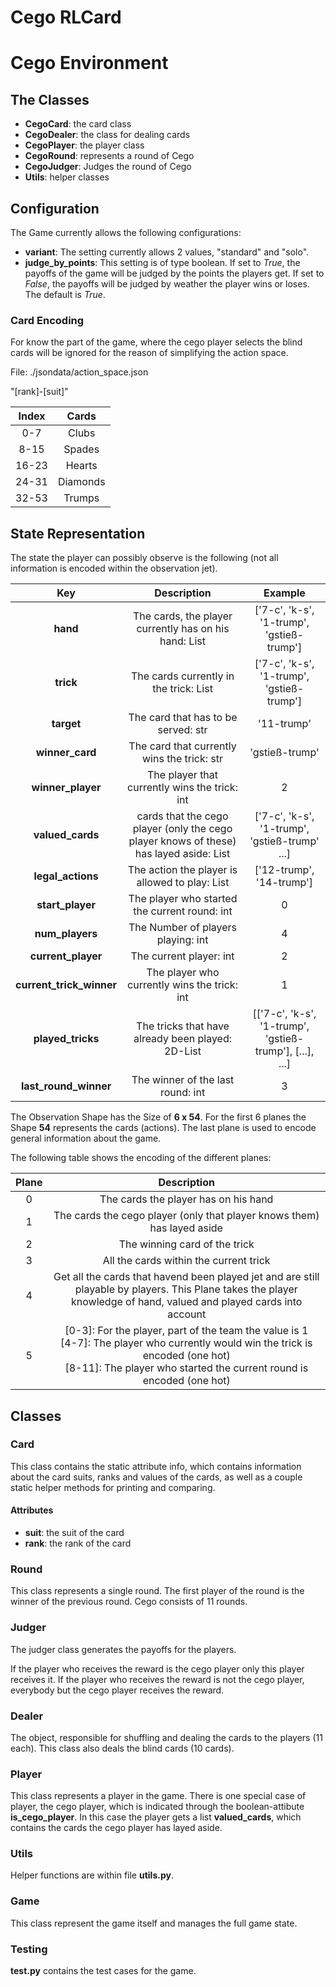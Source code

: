 # Cego RLCard

# Cego Environment

## The Classes

* **CegoCard**: the card class
* **CegoDealer**: the class for dealing cards
* **CegoPlayer**: the player class
* **CegoRound**: represents a round of Cego
* **CegoJudger**: Judges the round of Cego
* **Utils**: helper classes

## Configuration

The Game currently allows the following configurations:
* **variant**: The setting currently allows 2 values, "standard" and "solo".
* **judge_by_points**: This setting is of type boolean. If set to *True*, the payoffs of the game will be judged by the points the players get. If set to *False*, the payoffs will be judged by weather the player wins or loses. The default is *True*.

### Card Encoding

For know the part of the game, where the cego player selects the blind cards will be ignored for the reason of simplifying the action space.

File: ./jsondata/action_space.json

"\[rank\]-\[suit\]"

| Index | Cards |
|:-----:|:-----:|
| 0-7 | Clubs |
| 8-15 | Spades |
| 16-23 | Hearts |
| 24-31 | Diamonds |
| 32-53 | Trumps |

## State Representation

The state the player can possibly observe is the following (not all information is encoded within the observation jet).

| Key | Description | Example |
|:---:|:-----------:|:-------:|
| **hand** | The cards, the player currently has on his hand: List | ['7-c', 'k-s', '1-trump', 'gstieß-trump'] |
| **trick** | The cards currently in the trick: List | ['7-c', 'k-s', '1-trump', 'gstieß-trump']  |
| **target** | The card that has to be served: str | '11-trump' |
| **winner_card** | The card that currently wins the trick: str | 'gstieß-trump' |
| **winner_player** | The player that currently wins the trick: int | 2 |
| **valued_cards** | cards that the cego player (only the cego player knows of these) has layed aside: List | ['7-c', 'k-s', '1-trump', 'gstieß-trump' ...] |
| **legal_actions** | The action the player is allowed to play: List | ['12-trump', '14-trump'] |
| **start_player** | The player who started the current round: int | 0 |
| **num_players** | The Number of players playing: int | 4 |
| **current_player** | The current player: int | 2 |
| **current_trick_winner** | The player who currently wins the trick: int| 1 |
| **played_tricks** | The tricks that have already been played: 2D-List | [['7-c', 'k-s', '1-trump', 'gstieß-trump'], [...], ...] |
| **last_round_winner** | The winner of the last round: int | 3 |

The Observation Shape has the Size of **6 x 54**. For the first 6 planes the Shape **54** represents the cards (actions). The last plane is used to encode general information about the game. 

The following table shows the encoding of the different planes:

| Plane | Description |
|:-----:|:-----------:|
| 0 | The cards the player has on his hand |
| 1 | The cards the cego player (only that player knows them) has layed aside |
| 2 | The winning card of the trick |
| 3 | All the cards within the current trick |
| 4 | Get all the cards that havend been played jet and are still playable by players. This Plane takes the player knowledge of hand, valued and played cards into account |
| 5 | [0-3]: For the player, part of the team the value is 1 <br> [4-7]: The player who currently would win the trick is encoded (one hot) <br>[8-11]: The player who started the current round is encoded (one hot) |

## Classes

### Card

This class contains the static attribute info, which contains information about the card suits, ranks and values of the cards, as well as a couple static helper methods for printing and comparing.

#### Attributes

* **suit**: the suit of the card
* **rank**: the rank of the card

### Round 

This class represents a single round. The first player of the round is the winner of the previous round. Cego consists of 11 rounds.

### Judger

The judger class generates the payoffs for the players.

If the player who receives the reward is the cego player only this player receives it. If the player who receives the reward is not the cego player, everybody but the cego player receives the reward.

### Dealer

The object, responsible for shuffling and dealing the cards to the players (11 each). This class also deals the blind cards (10 cards).

### Player

This class represents a player in the game. There is one special case of player, the cego player, which is indicated through the boolean-attibute **is_cego_player**. In this case the player gets a list **valued_cards**, which contains the cards the cego player has layed aside.

### Utils

Helper functions are within file **utils.py**.

### Game

This class represent the game itself and manages the full game state.

### Testing

**test.py** contains the test cases for the game.
